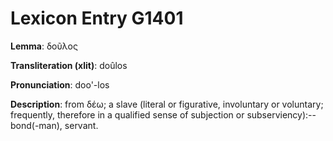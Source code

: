 # Lexicon Entry G1401

**Lemma**: δοῦλος

**Transliteration (xlit)**: doûlos

**Pronunciation**: doo'-los

**Description**:
from δέω; a slave (literal or figurative, involuntary or voluntary; frequently, therefore in a qualified sense of subjection or subserviency):--bond(-man), servant.
